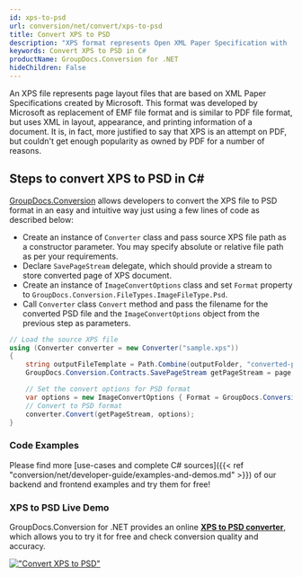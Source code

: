 ```yaml
---
id: xps-to-psd
url: conversion/net/convert/xps-to-psd
title: Convert XPS to PSD
description: "XPS format represents Open XML Paper Specification with .xps extension. Learn how to convert XPS to PSD file programmatically in C# language using GroupDocs.Conversion for .NET library."
keywords: Convert XPS to PSD in C#
productName: GroupDocs.Conversion for .NET
hideChildren: False
---
```


An XPS file represents page layout files that are based on XML Paper Specifications created by Microsoft. This format was developed by Microsoft as replacement of EMF file format and is similar to PDF file format, but uses XML in layout, appearance, and printing information of a document. It is, in fact, more justified to say that XPS is an attempt on PDF, but couldn't get enough popularity as owned by PDF for a number of reasons.

## Steps to convert XPS to PSD in C#

[GroupDocs.Conversion](https://products.groupdocs.com/conversion/net) allows developers to convert the XPS file to PSD format in an easy and intuitive way just using a few lines of code as described below:

* Create an instance of `Converter` class and pass source XPS file path as a constructor parameter. You may specify absolute or relative file path as per your requirements. 
* Declare `SavePageStream` delegate, which should provide a stream to store converted page of XPS document.
* Create an instance of `ImageConvertOptions` class and set `Format` property to `GroupDocs.Conversion.FileTypes.ImageFileType.Psd`.
* Call `Converter` class `Convert` method and pass the filename for the converted PSD file and the `ImageConvertOptions` object from the previous step as parameters.

```csharp
// Load the source XPS file
using (Converter converter = new Converter("sample.xps"))
{
    string outputFileTemplate = Path.Combine(outputFolder, "converted-page-{0}.psd");
    GroupDocs.Conversion.Contracts.SavePageStream getPageStream = page => new FileStream(string.Format(outputFileTemplate, page), FileMode.Create);

    // Set the convert options for PSD format
    var options = new ImageConvertOptions { Format = GroupDocs.Conversion.FileTypes.ImageFileType.Psd };   
    // Convert to PSD format
    converter.Convert(getPageStream, options);
}
```

### Code Examples

Please find more [use-cases and complete C# sources]({{< ref "conversion/net/developer-guide/examples-and-demos.md" >}}) of our backend and frontend examples and try them for free!

### XPS to PSD Live Demo

GroupDocs.Conversion for .NET provides an online [**XPS to PSD converter**](https://products.groupdocs.app/conversion/xps-to-psd), which allows you to try it for free and check conversion quality and accuracy.

[!["Convert XPS to PSD"](conversion/net/images/convert-to-psd/convert-xps-to-psd.png)](https://products.groupdocs.app/conversion/xps-to-psd)